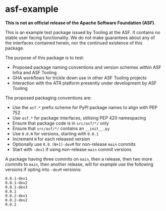# asf-example

**This is not an official release of the Apache Software Foundation (ASF).**

This is an example test package issued by Tooling at the ASF. It contains no stable user facing functionality. We do not make guarantees about any of the interfaces contained herein, nor the continued existence of this package.

The purpose of this package is to test:

- Proposed package naming conventions and version schemes within ASF Infra and ASF Tooling
- GHA workflows for trickle down use in other ASF Tooling projects
- Interaction with the ATR platform presently under development by ASF Tooling

The proposed packaging conventions are:

- Use the `asf-*` prefix scheme for PyPI package names to align with PEP 752
- Use `asf.*` for package interfaces, utilising PEP 420 namespacing
- Ensure that package code is in `src/asf/*/` only
- Ensure that `src/asf/*/` contains an `__init__.py`
- Use `0.0.N` for versions, starting with `0.0.1`
- Increment `N` for each released version
- Optionally use `0.0.(N+1)-devM` for non-release `main` commits
- Start with `-dev1` if using non-release `main` commit versions

A package having three commits on `main`, then a release, then two more commits to `main`, then another release, will for example use the following versions if opting into `-devM` versions:

```
0.0.1-dev1
0.0.1-dev2
0.0.1-dev3
0.0.1
0.0.2-dev1
0.0.2-dev2
0.0.2
```
